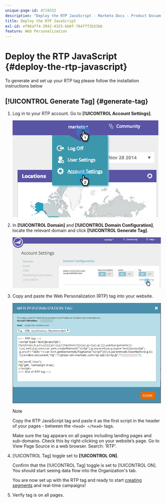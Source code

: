 ```yaml
---
unique-page-id: 4719332
description: "Deploy the RTP JavaScript - Marketo Docs - Product Documentation"
title: Deploy the RTP JavaScript
exl-id: ef96a7f4-3942-4325-bb0f-7647ff2b33b6
feature: Web Personalization
---
```

# Deploy the RTP JavaScript {#deploy-the-rtp-javascript}

To generate and set up your RTP tag please follow the installation instructions below

## [!UICONTROL Generate Tag] {#generate-tag}

1. Log in to your RTP account. Go to **[!UICONTROL Account Settings]**.

   ![](assets/image2014-12-1-23-3a3-3a12.png)

1. In **[!UICONTROL Domain]** and **[!UICONTROL Domain Configuration]**, locate the relevant domain and click **[!UICONTROL Generate Tag]**.

   ![](assets/image2014-12-1-23-3a5-3a35.png)

1. Copy and paste the Web Personalization (RTP) tag into your website.

   ![](assets/web-personalization-tag.png)

   >[!NOTE]
   >
   >Copy the RTP JavaScript tag and paste it as the first script in the header of your pages - between the `<head> </head>` tags.

   Make sure the tag appears on all pages including landing pages and sub-domains. Check this by right-clicking on your website’s page. Go to View Page Source in a web browser. Search: ‘RTP’.

1. [!UICONTROL Tag] toggle set to **[!UICONTROL ON]**.

   Confirm that the [!UICONTROL Tag] toggle is set to [!UICONTROL ON]. You should start seeing data flow into the Organization's tab.

   You are now set up with the RTP tag and ready to start [creating segments](/help/marketo/product-docs/web-personalization/using-web-segments/create-a-basic-web-segment.md) and real-time campaigns!

1. Verify tag is on all pages.
